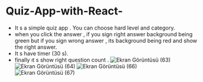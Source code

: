 # Quiz-App-with-React-
- It s a simple quiz app . You can choose hard level and category.
- when you click the answer , if you sign right answer background being green but if you sign wrong answer , its background being red and show the right answer.
- It s have timer (30 s).
- finally ıt s show right question count .
![Ekran Görüntüsü (63)](https://github.com/user-attachments/assets/117dee8d-5489-4ac8-ac94-1b74d1c831e7)
![Ekran Görüntüsü (64)](https://github.com/user-attachments/assets/59fc5211-d8fd-4f22-ae51-66f6cf7a41d1)
![Ekran Görüntüsü (66)](https://github.com/user-attachments/assets/e20c1eff-f926-4974-82c6-e8eb3b3de960)
![Ekran Görüntüsü (67)](https://github.com/user-attachments/assets/6cde5bfd-1f5f-42e0-a251-61a3a7b669c2)
